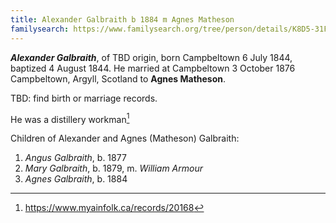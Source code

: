 ```yaml
---
title: Alexander Galbraith b 1884 m Agnes Matheson
familysearch: https://www.familysearch.org/tree/person/details/K8D5-31F
---
```

***Alexander Galbraith***, of TBD origin, born Campbeltown 6 July 1844, baptized 4 August 1844.  He married at Campbeltown 3 October 1876
Campbeltown, Argyll, Scotland to **Agnes Matheson**.

TBD: find birth or marriage records.

He was a distillery workman[^mary-marriage]

Children of Alexander and Agnes (Matheson) Galbraith:

1. *Angus Galbraith*, b. 1877
2. *Mary Galbraith*, b. 1879, m. *William Armour*
3. *Agnes Galbraith*, b. 1884

[^mary-marriage]: https://www.myainfolk.ca/records/20168
